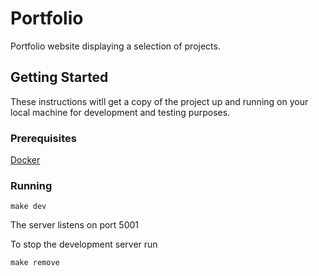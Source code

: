 # Portfolio

Portfolio website displaying a selection of projects.

## Getting Started

These instructions witll get a copy of the project up and running on your local machine for development and testing purposes.

### Prerequisites

[Docker](https://www.docker.com/)

### Running

```
make dev
```

The server listens on port 5001

To stop the development server run

```
make remove
```
